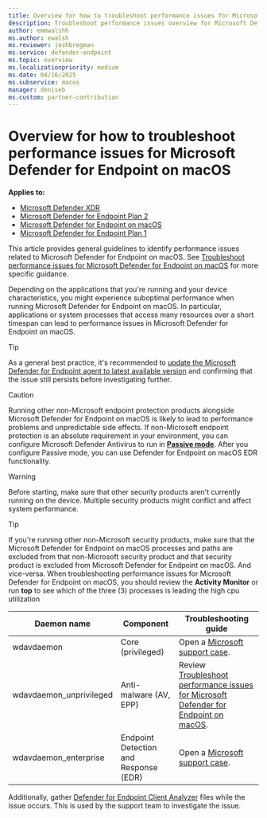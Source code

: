 ```yaml
---
title: Overview for how to troubleshoot performance issues for Microsoft Defender for Endpoint on macOS
description: Troubleshoot performance issues overview for Microsoft Defender for Endpoint on macOS.
author: emmwalshh
ms.author: ewalsh
ms.reviewer: joshbregman
ms.service: defender-endpoint
ms.topic: overview
ms.localizationpriority: medium
ms.date: 04/16/2025
ms.subservice: macos
manager: deniseb
ms.custom: partner-contribution
---
```


# Overview for how to troubleshoot performance issues for Microsoft Defender for Endpoint on macOS

**Applies to:**

- [Microsoft Defender XDR](/defender-xdr)
- [Microsoft Defender for Endpoint Plan 2](microsoft-defender-endpoint.md)
- [Microsoft Defender for Endpoint on macOS](microsoft-defender-endpoint-mac.md)
- [Microsoft Defender for Endpoint Plan 1](microsoft-defender-endpoint.md)

This article provides general guidelines to identify performance issues related to Microsoft Defender for Endpoint on macOS. See [Troubleshoot performance issues for Microsoft Defender for Endpoint on macOS](mac-support-perf.md) for more specific guidance. 

Depending on the applications that you're running and your device characteristics, you might experience suboptimal performance when running Microsoft Defender for Endpoint on macOS. In particular, applications or system processes that access many resources over a short timespan can lead to performance issues in Microsoft Defender for Endpoint on macOS.

> [!TIP]
> As a general best practice, it's recommended to [update the Microsoft Defender for Endpoint agent to latest available version](/defender-endpoint/mac-whatsnew) and confirming that the issue still persists before investigating further.

> [!CAUTION]
> Running other non-Microsoft endpoint protection products alongside Microsoft Defender for Endpoint on macOS is likely to lead to performance problems and unpredictable side effects. If non-Microsoft endpoint protection is an absolute requirement in your environment, you can configure Microsoft Defender Antivirus to run in **[Passive mode](mac-preferences.md)**. After you configure Passive mode, you can use Defender for Endpoint on macOS EDR functionality.

> [!WARNING]
> Before starting, make sure that other security products aren't currently running on the device. Multiple security products might conflict and affect system performance.

> [!TIP]
> If you're running other non-Microsoft security products, make sure that the Microsoft Defender for Endpoint on macOS processes and paths are excluded from that non-Microsoft security product and that security product is excluded from Microsoft Defender for Endpoint on macOS. And vice-versa.
When troubleshooting performance issues for Microsoft Defender for Endpoint on macOS, you should review the **Activity Monitor** or run **top** to see which of the three (3) processes is leading the high cpu utilization

|Daemon name|Component|Troubleshooting guide|
| -------- | -------- |-------- |
|wdavdaemon| Core (privileged)|Open a [Microsoft support case](contact-support.md).|
|wdavdaemon_unprivileged| Anti-malware (AV, EPP)|Review [Troubleshoot performance issues for Microsoft Defender for Endpoint on macOS](mac-support-perf.md).|
|wdavdaemon_enterprise| Endpoint Detection and Response (EDR)|Open a [Microsoft support case](contact-support.md).|

Additionally, gather [Defender for Endpoint Client Analyzer](overview-client-analyzer.md) files while the issue occurs. This is used by the support team to investigate the issue. 

